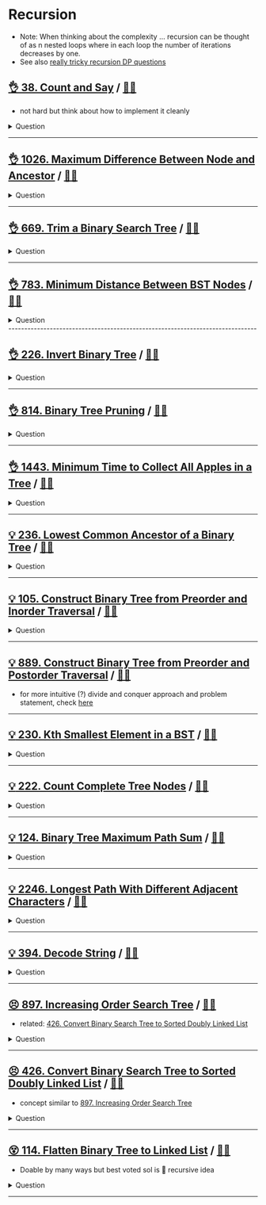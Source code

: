 # Recursion

- Note: When thinking about the complexity ... recursion can be thought of as n nested loops where in each loop the number of iterations decreases by one.
- See also [really tricky recursion DP questions](../dp/README.md#really-tricky-dp-recursion)

## [:ok_hand: 38. Count and Say](https://leetcode.com/problems/count-and-say/) / [:man_technologist:](count_and_say.h)

- not hard but think about how to implement it cleanly

<details><summary markdown="span">Question</summary>

```markdown
The count-and-say sequence is a sequence of digit strings defined by the recursive formula:

countAndSay(1) = "1"
countAndSay(n) is the way you would
- "say" the digit string from countAndSay(n-1), which is then converted into a
  different digit string.
- To determine how you "say" a digit string, split it into the minimal number of
  substrings such that each substring contains exactly one unique digit.
- Then for each substring, say the number of digits, then say the digit.
- Finally, concatenate every said digit.

Input: n = 4
Output: "1211"

Explanation:
- countAndSay(1) = "1"
- countAndSay(2) = say "1" = one 1 = "11"
- countAndSay(3) = say "11" = two 1's = "21"
- countAndSay(4) = say "21" = one 2 + one 1 = "12" + "11" = "1211"
```

</details>

------------------------------------------------------------------------------

## [:ok_hand: 1026. Maximum Difference Between Node and Ancestor](https://leetcode.com/problems/maximum-difference-between-node-and-ancestor/description/) / [:man_technologist:](max_diff_between_node_and_ancestor.h)

<details><summary markdown="span">Question</summary>

```markdown
Given the root of a binary tree, find the maximum value v for which there exist
different nodes a and b where v = |a.val - b.val| and a is an ancestor of b.

A node a is an ancestor of b if either: any child of a is equal to b or any
child of a is an ancestor of b.


Input: root = [8,3,10,1,6,null,14,null,null,4,7,13]
Output: 7
Explanation: We have various ancestor-node differences, some of which are given below :
|8 - 3| = 5
|3 - 7| = 4
|8 - 1| = 7
|10 - 13| = 3
Among all possible differences, the maximum value of 7 is obtained by |8 - 1| = 7.
```

</details>

------------------------------------------------------------------------------

## [:ok_hand: 669. Trim a Binary Search Tree](https://leetcode.com/problems/trim-a-binary-search-tree/) / [:man_technologist:](trim_a_bst.h)

<details><summary markdown="span">Question</summary>

```markdown
Given the root of a binary search tree and the lowest and highest boundaries as low and high,
trim the tree so that all its elements lies in [low, high]

     3               3
   0   4    ==>     2
      2            1
     1
```

</details>

------------------------------------------------------------------------------

## [:ok_hand: 783. Minimum Distance Between BST Nodes](https://leetcode.com/problems/minimum-distance-between-bst-nodes) / [:man_technologist:](min_distance_between_bst_nodes.h)

<details><summary markdown="span">Question</summary>

```markdown
Given the root of a Binary Search Tree (BST), return the minimum difference
between the values of any two different nodes in the tree.

Input: root = [1,0,48,null,null,12,49]
    1
0       48
      12   49

Output: 1
```

</details>
------------------------------------------------------------------------------

## [:ok_hand: 226. Invert Binary Tree](https://leetcode.com/problems/invert-binary-tree) / [:man_technologist:](invert_binary_tree.h)

<details><summary markdown="span">Question</summary>

```markdown
Given the root of a binary tree, invert the tree, and return its root.

       4                 4
   2      7           7      2
 1   3  6   9       9   6  3   1
```

</details>

------------------------------------------------------------------------------

## [:ok_hand: 814. Binary Tree Pruning](https://leetcode.com/problems/binary-tree-pruning/) / [:man_technologist:](bt_prunning.h)

<details><summary markdown="span">Question</summary>

```markdown
Given the root of a binary tree with node value either 0 or 1,
return the same tree where every subtree (of the given tree) not containing a 1
has been removed.


     1               1
       0    ==>        0
      0  1               1
     0
```

</details>

------------------------------------------------------------------------------

## [:ok_hand: 1443. Minimum Time to Collect All Apples in a Tree](https://leetcode.com/problems/minimum-time-to-collect-all-apples-in-a-tree) / [:man_technologist:](min_time_to_collect_all_apples_in_a_tree.h)

<details><summary markdown="span">Question</summary>

```markdown
Given an undirected tree consisting of n vertices numbered from 0 to n-1,
which has some apples in their vertices.

You spend 1 second to walk over one edge of the tree.

Return the minimum time in seconds you have to spend to collect all apples in
the tree,

starting at vertex 0 and coming back to this vertex.

The edges of the undirected tree are given in the array edges, where
edges[i] = [ai, bi] means that exists an edge connecting the vertices ai and bi.

Additionally, there is a boolean array hasApple,
where hasApple[i] = true means that vertex i has an apple;
otherwise, it does not have any apple.

Input: n = 7,

edges = [[0,1],[0,2],[1,4],[1,5],[2,3],[2,6]],
hasApple = [false,false,true,false,true,true,false]
Output: 8

              0__
            /     \
          1        2(a)
        / \       / \
    4(a)  5(a)    3  6

8 seconds to traverse node with order:
0 -> 1 -> 4 -> 1 -> 5 -> 1 -> 0 -> 2 -> 0
   1   2    3    4    5    6    7    8
```

</details>

------------------------------------------------------------------------------

## [:bulb: 236. Lowest Common Ancestor of a Binary Tree](https://leetcode.com/problems/lowest-common-ancestor-of-a-binary-tree/) / [:man_technologist:](lca_of_btree.h)

<details><summary markdown="span">Question</summary>

```markdown
Given a binary tree, find the lowest common ancestor (LCA) of two given nodes in the tree.

         3
       5       1
    6    2   0   8
        7 4

- LCA of 5 and 1 is 3
- LCA of 5 and 4 is 5
...
```

</details>

------------------------------------------------------------------------------

## [:bulb: 105. Construct Binary Tree from Preorder and Inorder Traversal](https://leetcode.com/problems/construct-binary-tree-from-preorder-and-inorder-traversal/) / [:man_technologist:](btree_from_pre_and_in.h)

<details><summary markdown="span">Question</summary>

```markdown
Given two integer arrays preorder and inorder where
- preorder is the preorder traversal of a binary tree and
- inorder is the inorder traversal of the same tree,
construct and return the binary tree.

Input: preorder = [3,9,8,6,20,15,7], inorder = [8,9,6,3,15,20,7]
Output: [3,9,20,8,6,15,7]

     3
  9      20
8  6    15  7
```

</details>

------------------------------------------------------------------------------

## [:bulb: 889. Construct Binary Tree from Preorder and Postorder Traversal](https://leetcode.com/problems/construct-binary-tree-from-preorder-and-postorder-traversal/) / [:man_technologist:](btree_from_pre_post_recursion.h)

- for more intuitive (?) divide and conquer approach and problem statement, check [here](../divide_and_conquer/README.md#💡-889-construct-binary-tree-from-preorder-and-postorder-traversal-🎯)

------------------------------------------------------------------------------

## [:bulb: 230. Kth Smallest Element in a BST](https://leetcode.com/problems/kth-smallest-element-in-a-bst/) / [:man_technologist:](kth_smallest_element_in_bst.h)

<details><summary markdown="span">Question</summary>

```markdown
Given the root of a binary search tree, and an integer k,

return the kth smallest value (1-indexed) of all the values of the nodes
in the tree.

Input: root = [3,1,4,null,2], k = 1
   3
 1   4
  2

output = 1
```

</details>

------------------------------------------------------------------------------

## [:bulb: 222. Count Complete Tree Nodes](https://leetcode.com/problems/count-complete-tree-nodes/) / [:man_technologist:](count_complete_tree_nodes.h)

<details><summary markdown="span">Question</summary>

```markdown
Given the root of a complete binary tree, return the number of the nodes in the tree.

complete binary tree:
- every level, except possibly the last, is completely filled in a complete
  binary tree
- all nodes in the last level are as far left as possible. It can have between
  1 and 2^h nodes inclusive at the last level h.

Design an algorithm that runs in less than O(n) time complexity.
```

</details>

------------------------------------------------------------------------------

## [:bulb: 124. Binary Tree Maximum Path Sum](https://leetcode.com/problems/binary-tree-maximum-path-sum/) / [:man_technologist:](binary_tree_max_path_sum.h)

<details><summary markdown="span">Question</summary>

```markdown
A path in a binary tree is a sequence of nodes where each pair of adjacent nodes
in the sequence has an edge connecting them.

A node can only appear in the sequence at most once.

Note that the path does not need to pass through the root.

The path sum of a path is the sum of the node's values in the path.

Given the root of a binary tree, return the maximum path sum of any non-empty path.


      -10
    9      20
         15   7

Input: root = [-10,9,20,null,null,15,7]
Output: 42
Explanation: The optimal path is 15 -> 20 -> 7
             with a path sum of 15 + 20 + 7 = 42.

```

</details>

------------------------------------------------------------------------------

## [:bulb: 2246. Longest Path With Different Adjacent Characters](https://leetcode.com/problems/longest-path-with-different-adjacent-characters) / [:man_technologist:](longest_path_with_different_adjacent_characters.h)

<details><summary markdown="span">Question</summary>

```markdown
You are given a tree (i.e. a connected, undirected graph that has no cycles)
- rooted at node 0
- consisting of n nodes numbered from 0 to n - 1.

The tree is represented by a 0-indexed array parent of size n,
where parent[i] is the parent of node i.
Since node 0 is the root, parent[0] == -1.

You are also given a string s of length n,
where s[i] is the character assigned to node i.

Return the length of the longest path in the tree

such that no pair of adjacent nodes on the path
have the same character assigned to them.

Input: parent = [-1,0,0,1,1,2], s = "abacbe"
Output: 3

            0(a)
      2(a)        1(b)
    5(e)        3(c)  4(b)


Explanation: The longest path 0 -> 1 -> 3.
```

</details>

------------------------------------------------------------------------------

## [:bulb: 394. Decode String](https://leetcode.com/problems/decode-string/) / [:man_technologist:](decode_string.h)

<details><summary markdown="span">Question</summary>

```markdown
Given an encoded string, return its decoded string.

The encoding rule is:`k[encoded_string]`, where
- the `encoded_string` inside the square brackets is being repeated exactly k times.
- Note that k is guaranteed to be a positive integer.

You may assume that the input string is always valid;
there are no extra white spaces, square brackets are well-formed, etc.

Furthermore, you may assume that the original data does not contain any digits
and that digits are only for those repeat numbers, k.

For example, there will not be input like 3a or 2[4].

The test cases are generated so that the length of the output will never exceed 10^5.

Input: s = "3[a2[c]]"
Output: "accaccacc"
```

</details>

------------------------------------------------------------------------------

## [:persevere: 897. Increasing Order Search Tree](https://leetcode.com/problems/increasing-order-search-tree/) / [:man_technologist:](increasing_order_bst.h)

- related: [426. Convert Binary Search Tree to Sorted Doubly Linked List](#bulbbulb-426-convert-binary-search-tree-to-sorted-doubly-linked-list-dart)

<details><summary markdown="span">Question</summary>

```markdown
Given the root of a binary search tree, rearrange the tree in in-order to a linked list.

        5                1
    3       6      --->   2
  2  4       8             3
1           7  9            4
                             5
                              6
                               7
                                8
                                 9
```

</details>

------------------------------------------------------------------------------

## [:persevere: 426. Convert Binary Search Tree to Sorted Doubly Linked List](https://leetcode.com/problems/convert-binary-search-tree-to-sorted-doubly-linked-list/) / [:man_technologist:](convert_bst_to_dll.h)

- concept similar to [897. Increasing Order Search Tree](#bulbbulb-426-convert-binary-search-tree-to-sorted-doubly-linked-list-dart)

<details><summary markdown="span">Question</summary>

```markdown
Convert a Binary Search Tree to a sorted Circular Doubly-Linked List in place.

    4
   2  5   -->     1 <-> 2 <-> 3 <-> 4 <-> 5
  1 3             ^_______________________^
```

</details>

------------------------------------------------------------------------------

## [:dizzy_face: 114. Flatten Binary Tree to Linked List](https://leetcode.com/problems/flatten-binary-tree-to-linked-list/) / [:man_technologist:](flattern_btree_to_ll.h)

- Doable by many ways but best voted sol is :exploding_head: recursive idea

<details><summary markdown="span">Question</summary>

```markdown
Given the root of a binary tree, flatten the tree into a "linked list" like below
               1
    1            2
  2   5     -->    3
3  4    6            4
                       5
                         6
```

</details>

------------------------------------------------------------------------------
